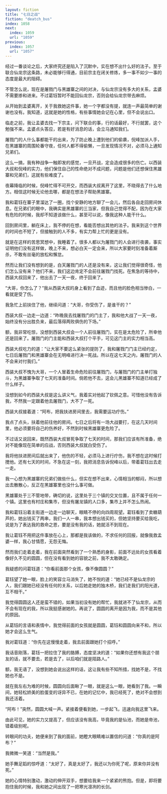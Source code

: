 ```yaml
---
layout: fiction
title: "七日之战"
fiction: "deatch_bus"
index: 1058
next:
  index: 1059
  url: "1059"
previous:
  index: 1057
  url: "1057"
---
```

经过一番谈论之后，大家终究还是陷入了沉默中，实在想不出什么好的法子。至于联合仙龙宗这条路，未必能够行得通，目前宗主在闭关修炼，多一事不如少一事的态度是最大的阻碍。

不管怎么说，现在是屠戮门与黑雄寨之间的对决，与仙龙宗没有多大的关系，孟婆不需要掺和进来。不过葛钰暂时不能回仙龙宗，否则会给仙龙宗带去麻烦。

从开始到孟婆离开，关于我救她这件事，她一个字都没有提，就连一声最简单的谢谢也没有。我知道，这就是她的性格，有些事情她会记在心里，但不会说出口。

临走之前，我让孟婆去找一下宗主，问下联合的事，行的话最好，不行就罢，这个勉强不来。孟婆点头答应，若是有好消息的话，会立马通知我们。

屠戮门的人什么事都能干的出来，为了防止晚上遭到他们的偷袭，倪峰加派人手，在黑雄寨的周围轮番守夜，任何人都不得偷懒，一旦发现情况不对，必须马上通知兄弟们。

这么一搞，我有种战争一触即发的感觉，一旦开战，定会造成很多的伤亡。以西装大叔和倪峰的实力，他们保住自己的性命绝对不成问题，问题是他们还想保住黑雄寨和兄弟们，这就有些难度了。

夜幕降临的时候，倪峰忙得不可开交，而西装大叔离开了这里，不晓得去了什么地方。相信这时候无论他去哪，都是在想法子帮助黑雄寨。

我和葛钰在寨子里溜达了一圈，找个安静的地方聊了一会儿，然后各自走回房间休息。在兄弟们的眼中，我确实是黑雄寨的三当家，但我自己觉得不配，因为在大家有危险的时候，我却不知道该做什么，甚至可以说，像我这种人能干什么。

回到房间里，躺在床上，我不停的在想，看能否想出其他的法子。我来到这个世界的时间也不短了，但接触到的人不多，有实力帮上忙的更是没有。

就是在这样的苦思冥想中，我睡着了。很多人都以为屠戮门的人会进行夜袭，事实证明他们没有这样做，晚上不来，想必白天一定会来，所以大家要时刻准备着厮杀，不敢有丝毫的放松和懈怠。

然而让我们没有想到的是，白天屠戮门的人还是没有来，这让我们觉得很奇怪，他们怎么没有来？他们不来，我们这边肯定不会前往屠戮门找死。在焦急的等待中，西装大叔回来了，他出去了一天一夜，终于回来了。

“大哥，你怎么了？”我从西装大叔的身上看到了血迹，而且他的脸色相当惨白，一看就是受了伤。

我急忙上前扶住了他，继续问道：“大哥，你受伤了，是谁干的？”

西装大叔一边走一边道：“昨晚我去找屠戮门的门主了，我和他大战了一天一夜，始终没有分出胜负来，最后落得两败俱伤的下场。”

额，我非常吃惊，没想到西装大叔会一个人前往屠戮门，实在是太危险了，所幸他还是回来了。屠戮门的门主能和西装大叔打个平手，可见这门主的实力相当高。

西装大叔吃力的道：“让大家不要这么紧张的提防了，我和屠戮门门主已经约定，七日后屠戮门和黑雄寨会在无明峰进行决一死战。所以在这七天之内，屠戮门的人不会来对付我们。”

西装大叔不愧为大哥，一个人冒着生命危险前往屠戮门，与屠戮门的门主单打独斗，为黑雄寨争取了七天的准备时间。倘若他不去，这会儿黑雄寨不知道已经成了什么样子。

没想到如今的西装大叔是这么讲义气，我着实对他起了钦佩之意。可惜他没有告诉我，不然我一定跟着他去屠戮门，大不了一死。

西装大叔接着道：“阿布，把我扶进房间里去，我需要运功疗伤。”

我点了点头，扶着他前往他的房间。七日之后将有一场大战要打，在这几天时间里，他必须要将自己的伤养好，不然到时候黑雄寨更危险了。

不过话又说回来，既然西装大叔冒死争取了七天的时间，那我们应该有所准备，绝对不能像现在简单的应战，否则西装大叔就白受伤了。

我将他扶进房间后就出来了，他伤的不轻，必须马上进行疗伤，我不想在这时候打搅他。还有七天的时间，不急在这一刻，我把消息告诉倪峰以后，带着葛钰出去走一走。

我一心想为黑雄寨的兄弟们做些什么，但实在想不出来，心情相当的郁闷，所以想出去散散心，反正在黑雄寨里也没什么事可做。

黑雄寨处于三不管地带，确切的说，这里处于三个镇的交叉位置，且不属于任何一个镇。这里也有村庄和集市，但没有屠龙镇的人口多，集市上并不怎么热闹。

我和葛钰沿着主街道一边走一边聊天，眼睛不停的向四周观望。葛钰看到了卖糖葫芦的，她出钱买了两串，我们一人一串，我本想出钱买的，但她坚持要买给我吃，说是为了表达我的救命之恩，要是没有我的话，她就活不到现在。

我让葛钰不用把这件事放在心上，那都是我该做的，不求任何的回报，就像我救孟婆一样，我心甘情愿，无怨无悔。

然而我们走着走着，我在前面突然看到了一个熟悉的身影，前面不远处的女孩看着像好久不见的圆圆，但在没有看到她的容貌之前，我不太敢确定。

我疑惑的问葛钰道：“你看前面那个女孩，像不像圆圆？”

葛钰望了她一眼，脸上的笑容立马消失了，她不悦的道：“她已经不是仙龙宗的人，我们跟她已经没有任何的关系，以后她走她的独木桥，我们走我们的阳光道，互不相干。”

我觉得圆圆这人还是蛮不错的，如果当初没有她的帮忙，我就进不了仙龙宗，从而不会有现在的我，所以我挺感谢她的。再说了，圆圆的离开是因为我，而不是其他的原因。

从葛钰的言语和表情中，我觉得前面的女孩就是圆圆，葛钰和圆圆向来不和，所以她才会这么生气。

我对葛钰道：“你先在这慢慢走着，我去前面跟她打个招呼。”

我话音刚落，葛钰一把拉住了我的胳膊，态度坚决的道：“如果你还想有我这个朋友的话，就不要去，若是去了，以后咱们就是陌路人。”

额，我无语了，没想到她会说出这样的话，这让我有些不知所措，找她不是，不找她也不是。

就在我左右为难的时候，圆圆向后面瞅了一眼，就是这么一眼，她看到了我。一瞬间，她轻松娇美的脸蛋变的讶异不已，在她的记忆中，我已经死了，绝对不会想到我还活着。

“阿布！”突然，圆圆大喊一声。紧接着便看到她，一步起飞，迅速向我这里飞来。

由此可见，她的实力又提高了，但应该没有我高，毕竟我的是仙池，而她是帝池，错着级别呢。

转眼间的功夫，她便来到了我的面前，她瞪大眼睛难以置信的问道：“你真的是阿布？”

我微微一笑道：“当然是我。”

她手舞足蹈的惊呼道：“太好了，真是太好了，我还以为你死了呢，原来你并没有死。”

她的心情特别激动，激动的伸开双手，想要给我来一个紧紧的熊抱。但是，即将要抱住我的时候，我和她之间出现了一把寒光凛冽的长剑。